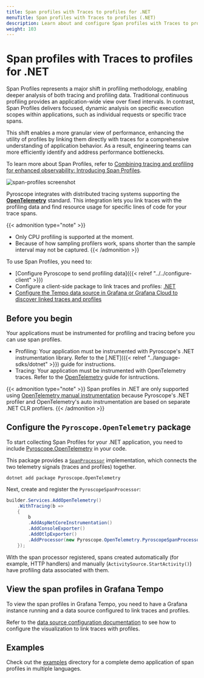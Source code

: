 ```yaml
---
title: Span profiles with Traces to profiles for .NET
menuTitle: Span profiles with Traces to profiles (.NET)
description: Learn about and configure Span profiles with Traces to profiles in Grafana for .NET applications.
weight: 103
---
```


# Span profiles with Traces to profiles for .NET

Span Profiles represents a major shift in profiling methodology, enabling deeper analysis of both tracing and profiling data.
Traditional continuous profiling provides an application-wide view over fixed intervals.
In contrast, Span Profiles delivers focused, dynamic analysis on specific execution scopes within applications, such as individual requests or specific trace spans.

This shift enables a more granular view of performance, enhancing the utility of profiles by linking them directly with traces for a comprehensive understanding of application behavior. As a result, engineering teams can more efficiently identify and address performance bottlenecks.

To learn more about Span Profiles, refer to [Combining tracing and profiling for enhanced observability: Introducing Span Profiles](/blog/2024/02/06/combining-tracing-and-profiling-for-enhanced-observability-introducing-span-profiles/).

![span-profiles screenshot](https://grafana.com/static/img/docs/tempo/profiles/tempo-profiles-Span-link-profile-data-source.png)

Pyroscope integrates with distributed tracing systems supporting the [**OpenTelemetry**](https://opentelemetry.io/docs/languages/net/getting-started/) standard.
This integration lets you link traces with the profiling data and find resource usage for specific lines of code for your trace spans.

{{< admonition type="note" >}}
* Only CPU profiling is supported at the moment.
* Because of how sampling profilers work, spans shorter than the sample interval may not be captured.
{{< /admonition >}}

To use Span Profiles, you need to:

* [Configure Pyroscope to send profiling data]({{< relref "../../configure-client" >}})
* Configure a client-side package to link traces and profiles: [.NET](https://github.com/grafana/pyroscope-dotnet/tree/main/Pyroscope/Pyroscope.OpenTelemetry)
* [Configure the Tempo data source in Grafana or Grafana Cloud to discover linked traces and profiles](/docs/grafana-cloud/connect-externally-hosted/data-sources/tempo/configure-tempo-data-source/)

## Before you begin

Your applications must be instrumented for profiling and tracing before you can use span profiles.

* Profiling: Your application must be instrumented with Pyroscope's .NET instrumentation library. Refer to the [.NET]({{< relref "../language-sdks/dotnet" >}}) guide for instructions.
* Tracing: Your application must be instrumented with OpenTelemetry traces. Refer to the [OpenTelemetry](https://opentelemetry.io/docs/languages/net/getting-started/) guide for isntructions.

{{< admonition type="note" >}}
Span profiles in .NET are only supported using [OpenTelemetry manual instrumentation](https://opentelemetry.io/docs/languages/net/instrumentation/)
because Pyroscope's .NET profiler and OpenTelemetry's auto instrumentation are based on separate .NET CLR profilers.
{{< /admonition >}}

## Configure the `Pyroscope.OpenTelemetry` package

To start collecting Span Profiles for your .NET application, you need to include [Pyroscope.OpenTelemetry](https://github.com/grafana/pyroscope-dotnet/tree/main/Pyroscope/Pyroscope.OpenTelemetry) in your code.

This package provides a [`SpanProcessor`](https://github.com/open-telemetry/opentelemetry-dotnet/blob/main/src/OpenTelemetry/BaseProcessor.cs) implementation, which connects the two telemetry signals (traces and profiles) together.

```shell
dotnet add package Pyroscope.OpenTelemetry
```

Next, create and register the `PyroscopeSpanProcessor`:
```csharp
builder.Services.AddOpenTelemetry()
    .WithTracing(b =>
    {
        b
        .AddAspNetCoreInstrumentation()
        .AddConsoleExporter()
        .AddOtlpExporter()
        .AddProcessor(new Pyroscope.OpenTelemetry.PyroscopeSpanProcessor());
    });
```

With the span processor registered, spans created automatically (for example, HTTP handlers) and manually (`ActivitySource.StartActivity()`) have profiling data associated with them.

## View the span profiles in Grafana Tempo

To view the span profiles in Grafana Tempo, you need to have a Grafana instance running and a data source configured to link traces and profiles.

Refer to the [data source configuration documentation](/docs/grafana/datasources/tempo/configure-tempo-data-source) to see how to configure the visualization to link traces with profiles.

## Examples

Check out the [examples](https://github.com/grafana/pyroscope/tree/main/examples/tracing/tempo) directory for a complete demo application of span profiles in multiple languages.
